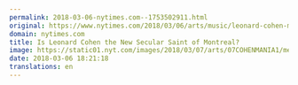 ```yaml
---
permalink: 2018-03-06-nytimes.com--1753502911.html
original: https://www.nytimes.com/2018/03/06/arts/music/leonard-cohen-montreal.html?partner=rss&amp;emc=rss
domain: nytimes.com
title: Is Leonard Cohen the New Secular Saint of Montreal?
image: https://static01.nyt.com/images/2018/03/07/arts/07COHENMANIA1/merlin_133932705_61dd9bcb-21b3-4d3a-93f2-8976902ce7ad-mediumThreeByTwo440.jpg
date: 2018-03-06 18:21:18
translations: en
---
```


